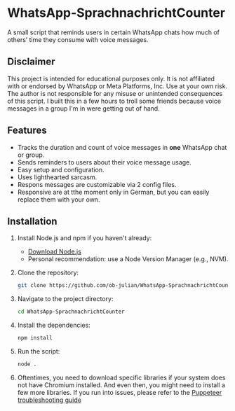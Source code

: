 # WhatsApp-SprachnachrichtCounter

A small script that reminds users in certain WhatsApp chats how much of others’ time they consume with voice messages.

## Disclaimer

This project is intended for educational purposes only. It is not affiliated with or endorsed by WhatsApp or Meta Platforms, Inc. Use at your own risk. The author is not responsible for any misuse or unintended consequences of this script.
I built this in a few hours to troll some friends because voice messages in a group I'm in were getting out of hand.

## Features

* Tracks the duration and count of voice messages in **one** WhatsApp chat or group.
* Sends reminders to users about their voice message usage.
* Easy setup and configuration.
* Uses lighthearted sarcasm.
* Respons messages are customizable via 2 config files.
* Responsive are at tthe moment only in German, but you can easily replace them with your own.

## Installation

1. Install Node.js and npm if you haven't already:

   * [Download Node.js](https://nodejs.org/)
   * Personal recommendation: use a Node Version Manager (e.g., NVM).
2. Clone the repository:

   ```bash
   git clone https://github.com/ob-julian/WhatsApp-SprachnachrichtCounter
   ```
3. Navigate to the project directory:

   ```bash
   cd WhatsApp-SprachnachrichtCounter
   ```
4. Install the dependencies:

   ```bash
   npm install
   ```

5. Run the script:

   ```bash
   node .
   ```
6. Oftentimes, you need to download specific libraries if your system does not have Chromium installed. And even then, you might need to install a few more libraries. If you run into issues, please refer to the [Puppeteer troubleshooting guide](https://github.com/puppeteer/puppeteer/blob/main/docs/troubleshooting.md)